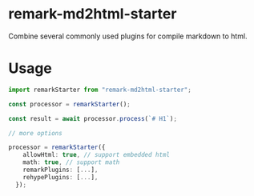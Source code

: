# remark-md2html-starter

Combine several commonly used plugins for compile markdown to html.

# Usage

```ts
import remarkStarter from "remark-md2html-starter";

const processor = remarkStarter();

const result = await processor.process(`# H1`);
```

```ts
// more options

processor = remarkStarter({
    allowHtml: true, // support embedded html
    math: true, // support math
    remarkPlugins: [...],
    rehypePlugins: [...],
  });
```
